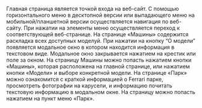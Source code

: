 Главная страница является точкой входа на веб-сайт. C помощью горизонтального меню в десктопной версии или выпадающего меню на мобильной/планшетной версии осуществляется навигация по веб-сайту. При нажатии на элементы меню осуществляется переход к соответствующей веб-странице.
На странице «Машины» содержится раскладка всех доступных моделуй. При нажатии на кнопку “О модели” появляется модальное окно в котором находится информация в текстовом виде. Модальное окно закрывается нажатием на крестик или поле за окном. На страницу Машины можно попасть нажатием кнопки «Машины», которая расположена на главной странице, или нажатием кнопки «Модели» и выборе конкретной модели.
На странице «Парк» можно ознакомится с краткой информацией о Ferrari парке, просмотреть фотографии на карусели, и информацию почитать текстовую информацию в модальном окне. На страницу можно попасть нажатием на пункт меню «Парк».
